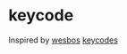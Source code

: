 # keycode
Inspired by [wesbos](https://github.com/wesbos) [keycodes](https://github.com/wesbos/keycodes)
